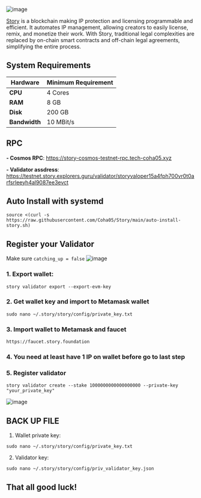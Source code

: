 ![image](https://github.com/user-attachments/assets/3bf762e2-7269-4a41-ba74-be588c0733e0)

[Story](https://www.story.foundation/) is a blockchain making IP protection and licensing programmable and efficient. It automates IP management, allowing creators to easily license, remix, and monetize their work. With Story, traditional legal complexities are replaced by on-chain smart contracts and off-chain legal agreements, simplifying the entire process.
## System Requirements

| **Hardware** | **Minimum Requirement** |
|--------------|-------------------------|
| **CPU**      | 4 Cores                 |
| **RAM**      | 8 GB                    |
| **Disk**     | 200 GB                  |
| **Bandwidth**| 10 MBit/s               |

## RPC 

**- Cosmos RPC**: https://story-cosmos-testnet-rpc.tech-coha05.xyz

**- Validator assdress**: https://testnet.story.explorers.guru/validator/storyvaloper15a4fph700vr0t0arfsrleeyh4al9087ee3evct
## Auto Install with systemd
```
source <(curl -s https://raw.githubusercontent.com/Coha05/Story/main/auto-install-story.sh)
```

## Register your Validator 

Make sure `catching_up = false` ![image](https://github.com/user-attachments/assets/ab9bdfc4-5410-4ba8-921a-0d5049424740)

### 1. Export wallet:
```
story validator export --export-evm-key
```
### 2. Get wallet key and import to Metamask wallet
```
sudo nano ~/.story/story/config/private_key.txt
```
### 3. Import wallet to Metamask and faucet

```
https://faucet.story.foundation
```

### 4. You need at least have 1 IP on wallet before go to last step
### 5. Register validator
   
```
story validator create --stake 1000000000000000000 --private-key "your_private_key"
```
![image](https://github.com/user-attachments/assets/3a6971ca-6b7c-4463-9a59-7a9c33d94dcc)

## BACK UP FILE

1. Wallet private key:
```
sudo nano ~/.story/story/config/private_key.txt
```
2. Validator key:

```
sudo nano ~/.story/story/config/priv_validator_key.json
```
## That all good luck!

